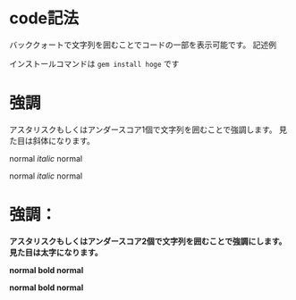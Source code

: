 # code記法

バッククォートで文字列を囲むことでコードの一部を表示可能です。
記述例

インストールコマンドは `gem install hoge` です

# 強調

アスタリスクもしくはアンダースコア1個で文字列を囲むことで強調します。
見た目は斜体になります。

normal *italic* normal

normal _italic_ normal


# 強調：<strong>

アスタリスクもしくはアンダースコア2個で文字列を囲むことで強調にします。
見た目は太字になります。

normal **bold** normal

normal __bold__ normal
